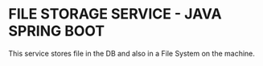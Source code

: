 # FILE STORAGE SERVICE - JAVA SPRING BOOT
This service stores file in the DB and also in a File System on the machine.
